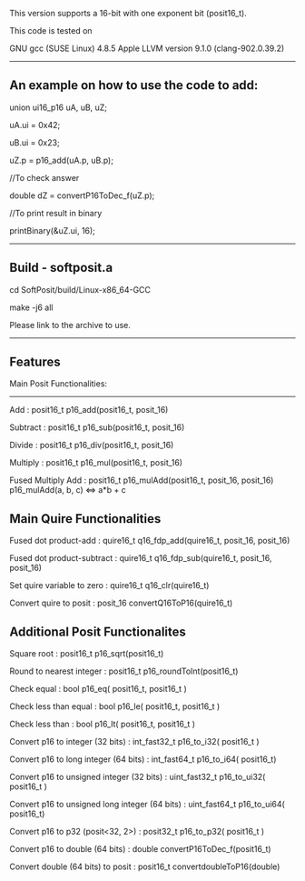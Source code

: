 This version supports a 16-bit with one exponent bit (posit16_t). 

This code is tested on 

 GNU gcc (SUSE Linux) 4.8.5
 Apple LLVM version 9.1.0 (clang-902.0.39.2)

------------------------------------------
An example on how to use the code to add:
------------------------------------------
union ui16_p16 uA, uB, uZ;

uA.ui = 0x42;

uB.ui = 0x23;

uZ.p = p16_add(uA.p, uB.p);

//To check answer

double dZ = convertP16ToDec_f(uZ.p);

//To print result in binary

printBinary(&uZ.ui, 16);

------------------------------------------
Build - softposit.a
------------------------------------------

cd SoftPosit/build/Linux-x86_64-GCC

make -j6 all

Please link to the archive to use.

------------------------------------------
Features
------------------------------------------

Main Posit Functionalities:

------------------------------------------
Add : posit16_t p16_add(posit16_t, posit_16)

Subtract : posit16_t p16_sub(posit16_t, posit_16)

Divide : posit16_t p16_div(posit16_t, posit_16)

Multiply : posit16_t p16_mul(posit16_t, posit_16)

Fused Multiply Add : posit16_t p16_mulAdd(posit16_t, posit_16, posit_16)
p16_mulAdd(a, b, c) <=> a*b + c


Main Quire Functionalities
------------------------------------------

Fused dot product-add  : quire16_t q16_fdp_add(quire16_t, posit_16, posit_16)

Fused dot product-subtract  : quire16_t q16_fdp_sub(quire16_t, posit_16, posit_16)

Set quire variable to zero : quire16_t q16_clr(quire16_t)

Convert quire to posit : posit_16 convertQ16ToP16(quire16_t)


Additional Posit Functionalites
------------------------------------------

Square root : posit16_t p16_sqrt(posit16_t)

Round to nearest integer : posit16_t p16_roundToInt(posit16_t)

Check equal : bool p16_eq( posit16_t, posit16_t )

Check less than equal : bool p16_le( posit16_t, posit16_t )

Check less than : bool p16_lt( posit16_t, posit16_t )

Convert p16 to integer (32 bits) : int_fast32_t p16_to_i32( posit16_t )

Convert p16 to long integer (64 bits) : int_fast64_t p16_to_i64( posit16_t)

Convert p16 to unsigned integer (32 bits) : uint_fast32_t p16_to_ui32( posit16_t )

Convert p16 to unsigned long integer (64 bits) : uint_fast64_t p16_to_ui64( posit16_t)

Convert p16 to p32 (posit<32, 2>) : posit32_t p16_to_p32( posit16_t )

Convert p16 to double (64 bits) : double convertP16ToDec_f(posit16_t)

Convert double (64 bits) to posit  : posit16_t convertdoubleToP16(double)